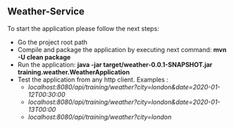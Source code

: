 ## Weather-Service ##

To start the application please follow the next steps:


 - Go the project root path
 - Compile and package the application by executing next command: **mvn -U clean package**
 - Run the application: **java -jar target/weather-0.0.1-SNAPSHOT.jar training.weather.WeatherApplication**
 - Test the application from any http client. Examples :
     - *localhost:8080/api/training/weather?city=london&date=2020-01-12T00:30:00*
     - *localhost:8080/api/training/weather?city=london&date=2020-01-13T00:00*
     - *localhost:8080/api/training/weather?city=london*
 
 